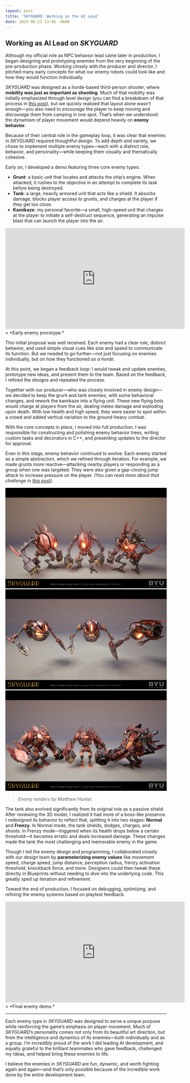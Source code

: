 ```yaml
---
layout: post
title: 'SKYGUARD: Working as the AI Lead'
date: 2025-06-21 13:46 -0600
---
```

## Working as AI Lead on *SKYGUARD*

Although my official role as NPC behavior lead came later in production, I began designing and prototyping enemies from the very beginning of the pre-production phase. Working closely with the producer and director, I pitched many early concepts for what our enemy robots could look like and how they would function individually.

*SKYGUARD* was designed as a horde-based third-person shooter, where **mobility was just as important as shooting**. Much of that mobility was initially emphasized through level design (you can find a breakdown of that process in [this post](../level-design-for-skyguard)), but we quickly realized that layout alone wasn’t enough—you also need to *encourage* the player to keep moving and *discourage* them from camping in one spot. That’s when we understood: the dynamism of player movement would depend heavily on **enemy behavior**.

Because of their central role in the gameplay loop, it was clear that enemies in *SKYGUARD* required thoughtful design. To add depth and variety, we chose to implement multiple enemy types—each with a distinct role, behavior, and personality—while keeping them visually and thematically cohesive.

Early on, I developed a demo featuring three core enemy types:

- **Grunt**: a basic unit that locates and attacks the ship’s engine. When attacked, it rushes to the objective in an attempt to complete its task before being destroyed.
- **Tank**: a large, heavily armored unit that acts like a shield. It absorbs damage, blocks player access to grunts, and charges at the player if they get too close.
- **Kamikaze**: my personal favorite—a small, high-speed unit that charges at the player to initiate a self-destruct sequence, generating an impulse blast that can launch the player into the air.

<div style="text-align: center;">
  <iframe width="560" height="315" src="https://www.youtube.com/embed/Pi3gq5fOyHM" 
  frameborder="0" allowfullscreen></iframe>
</div>
> *Early enemy prorotype.* 


This initial proposal was well received. Each enemy had a clear role, distinct behavior, and used simple visual cues like size and speed to communicate its function. But we needed to go further—not just focusing on enemies individually, but on how they functioned *as a horde*.

At this point, we began a feedback loop: I would tweak and update enemies, prototype new ideas, and present them to the team. Based on the feedback, I refined the designs and repeated the process.

Together with our producer—who was closely involved in enemy design—we decided to keep the grunt and tank enemies, with some behavioral changes, and rework the kamikaze into a flying unit. These new flying bots would charge at players from the air, dealing melee damage and exploding upon death. With low health and high speed, they were easier to spot within a crowd and added vertical variation to the ground-heavy combat.

With the core concepts in place, I moved into full production. I was responsible for constructing and polishing enemy behavior trees, writing custom tasks and decorators in C++, and presenting updates to the director for approval.

Even in this stage, enemy behavior continued to evolve. Each enemy started as a simple abstraction, which we refined through iteration. For example, we made grunts more reactive—attacking nearby players or responding as a group when one was targeted. They were also given a gap-closing jump attack to increase pressure on the player. *(You can read more about that challenge in [this post](../skyguard-a-simple-solution-to-a-complex-problem)).*


![Grunt](../assets/img/enemydesign/grunt.jpg)
![Drone](../assets/img/enemydesign/drone.jpg)
![Tank](../assets/img/enemydesign/tank.jpg)
> *Enemy renders by Matthew Hunter.* 

The tank also evolved significantly from its original role as a passive shield. After reviewing the 3D model, I realized it had more of a boss-like presence. I redesigned its behavior to reflect that, splitting it into two stages: **Normal** and **Frenzy**. In Normal mode, the tank shields, dodges, charges, and shoots. In Frenzy mode—triggered when its health drops below a certain threshold—it becomes erratic and deals increased damage. These changes made the tank the most challenging and memorable enemy in the game.

Though I led the enemy design and programming, I collaborated closely with our design team by **parameterizing enemy values** like movement speed, charge speed, jump distance, perception radius, frenzy activation threshold, knockback force, and more. Designers could then tweak these directly in Blueprints without needing to dive into the underlying code. This greatly sped up iteration and refinement.

Toward the end of production, I focused on debugging, optimizing, and refining the enemy systems based on playtest feedback.

<div style="text-align: center;">
  <iframe width="560" height="315" src="https://www.youtube.com/embed/r4F3kfUve5k" 
  frameborder="0" allowfullscreen></iframe>
</div>
> *Final enemy demo.* 

---

Each enemy type in *SKYGUARD* was designed to serve a unique purpose while reinforcing the game’s emphasis on player movement. Much of *SKYGUARD*’s personality comes not only from its beautiful art direction, but from the intelligence and dynamics of its enemies—both individually and as a group. I’m incredibly proud of the work I did leading AI development, and equally grateful to the brilliant teammates who gave feedback, challenged my ideas, and helped bring these enemies to life.

I believe the enemies in *SKYGUARD* are fun, dynamic, and worth fighting again and again—and that’s only possible because of the incredible work done by the entire development team.
